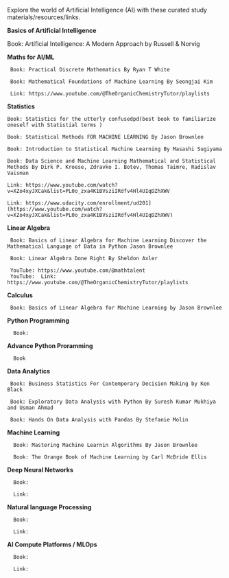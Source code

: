 Explore the world of Artificial Intelligence (AI) with these curated study materials/resources/links. 

**Basics of Artificial Intelligence**

   Book: Artificial Intelligence: A Modern Approach by Russell & Norvig

**Maths for AI/ML**

     Book: Practical Discrete Mathematics By Ryan T White
   
     Book: Mathematical Foundations of Machine Learning By Seongjai Kim
     
     Link: https://www.youtube.com/@TheOrganicChemistryTutor/playlists

  **Statistics**

    Book: Statistics for the utterly confusedpd(best book to familiarize oneself with Statistial terms )
    
    Book: Statistical Methods FOR MACHINE LEARNING By Jason Brownlee
    
    Book: Introduction to Statistical Machine Learning By Masashi Sugiyama

    Book: Data Science and Machine Learning Mathematical and Statistical Methods By Dirk P. Kroese, Zdravko I. Botev, Thomas Taimre, Radislav Vaisman
  
    Link: https://www.youtube.com/watch?v=XZo4xyJXCak&list=PL0o_zxa4K1BVsziIRdfv4Hl4UIqDZhXWV
    
    Link: https://www.udacity.com/enrollment/ud201](https://www.youtube.com/watch?v=XZo4xyJXCak&list=PL0o_zxa4K1BVsziIRdfv4Hl4UIqDZhXWV)

  **Linear Algebra**

     Book: Basics of Linear Algebra for Machine Learning Discover the Mathematical Language of Data in Python Jason Brownlee
   
     Book: Linear Algebra Done Right By Sheldon Axler
   
     YouTube: https://www.youtube.com/@mathtalent
     YouTube:  Link: https://www.youtube.com/@TheOrganicChemistryTutor/playlists
  
  **Calculus**

     Book: Basics of Linear Algebra for Machine Learning by Jason Brownlee

**Python Programming**
   
      Book:

**Advance Python Proramming**
   
      Book

**Data Analytics**

     Book: Business Statistics For Contemporary Decision Making by Ken Black
  
     Book: Exploratory Data Analysis with Python By Suresh Kumar Mukhiya and Usman Ahmad
   
     Book: Hands On Data Analysis with Pandas By Stefanie Molin

**Machine Learning**

      Book: Mastering Machine Learnin Algorithms By Jason Brownlee
   
      Book: The Orange Book of Machine Learning by Carl McBride Ellis

**Deep Neural Networks**

      Book:

      Link:

**Natural language Processing**
   
      Book:

      Link:

**AI Compute Platforms / MLOps**

      Book:

      Link:

